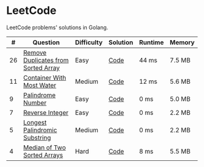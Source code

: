 LeetCode
========
LeetCode problems' solutions in Golang.

| # | Question | Difficulty | Solution | Runtime | Memory |
|---| ----- | -------- | ---------- | ---------- | ---------- |
26 | [Remove Duplicates from Sorted Array](https://leetcode.com/problems/remove-duplicates-from-sorted-array/) | Easy | [Code](https://github.com/TheDoctor0/leetcode-golang/solutions/26.go) | 44 ms | 7.5 MB
11 | [Container With Most Water](https://leetcode.com/problems/container-with-most-water/) | Medium | [Code](https://github.com/TheDoctor0/leetcode-golang/solutions/11.go) | 12 ms | 5.6 MB
9 | [Palindrome Number](https://leetcode.com/problems/palindrome-number/) | Easy | [Code](https://github.com/TheDoctor0/leetcode-golang/solutions/9.go) | 0 ms | 5.0 MB
7 | [Reverse Integer](https://leetcode.com/problems/reverse-integer/) | Easy | [Code](https://github.com/TheDoctor0/leetcode-golang/solutions/7.go) | 0 ms | 2.2 MB
5 | [Longest Palindromic Substring](https://leetcode.com/problems/longest-palindromic-substring/) | Medium | [Code](https://github.com/TheDoctor0/leetcode-golang/solutions/5.go) | 0 ms | 2.2 MB
4 | [Median of Two Sorted Arrays](https://leetcode.com/problems/median-of-two-sorted-arrays/) | Hard | [Code](https://github.com/TheDoctor0/leetcode-golang/solutions/4.go) | 8 ms | 5.5 MB
